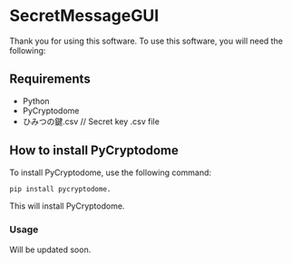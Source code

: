 # SecretMessageGUI
Thank you for using this software. To use this software, you will need the following:

## Requirements
- Python
- PyCryptodome
- ひみつの鍵.csv  // Secret key .csv file
## How to install PyCryptodome

To install PyCryptodome, use the following command:
```sh
pip install pycryptodome.
```
This will install PyCryptodome.

### Usage
Will be updated soon.